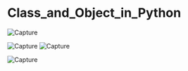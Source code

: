 # Class_and_Object_in_Python



![Capture](https://user-images.githubusercontent.com/82764021/118531720-c46c2880-b763-11eb-94ad-824f5459e224.PNG)

![Capture](https://user-images.githubusercontent.com/82764021/118532007-1e6cee00-b764-11eb-980c-95fe5017d648.PNG)
![Capture](https://user-images.githubusercontent.com/82764021/118532356-7f94c180-b764-11eb-8997-c8465bb75920.PNG)

![Capture](https://user-images.githubusercontent.com/82764021/118532694-def2d180-b764-11eb-82c2-1a7274d9cd3b.PNG)
